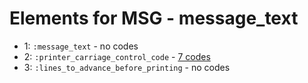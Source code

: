 # Elements for MSG - message_text
* 1: `:message_text` - no codes
* 2: `:printer_carriage_control_code` - [7 codes](../elements/MSG_2.md)
* 3: `:lines_to_advance_before_printing` - no codes
